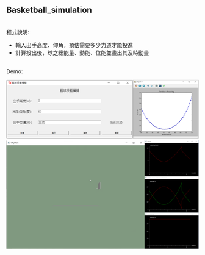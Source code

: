 ## Basketball_simulation

</br>程式說明:
* 輸入出手高度、仰角，預估需要多少力道才能投進
* 計算投出後，球之總能量、動能、位能並畫出其及時動畫

</br>Demo:
>
![image](./README/README3.png)
![image](./README/README2.png)